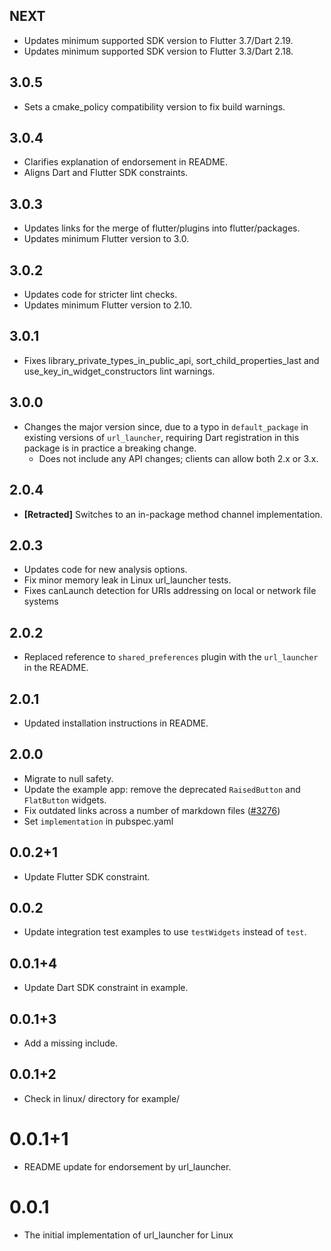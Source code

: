 ## NEXT

* Updates minimum supported SDK version to Flutter 3.7/Dart 2.19.
* Updates minimum supported SDK version to Flutter 3.3/Dart 2.18.

## 3.0.5

* Sets a cmake_policy compatibility version to fix build warnings.

## 3.0.4

* Clarifies explanation of endorsement in README.
* Aligns Dart and Flutter SDK constraints.

## 3.0.3

* Updates links for the merge of flutter/plugins into flutter/packages.
* Updates minimum Flutter version to 3.0.

## 3.0.2

* Updates code for stricter lint checks.
* Updates minimum Flutter version to 2.10.

## 3.0.1

* Fixes library_private_types_in_public_api, sort_child_properties_last and use_key_in_widget_constructors
  lint warnings.

## 3.0.0

* Changes the major version since, due to a typo in `default_package` in
  existing versions of `url_launcher`, requiring Dart registration in this
  package is in practice a breaking change.
  * Does not include any API changes; clients can allow both 2.x or 3.x.

## 2.0.4

* **\[Retracted\]** Switches to an in-package method channel implementation.

## 2.0.3

* Updates code for new analysis options.
* Fix minor memory leak in Linux url_launcher tests.
* Fixes canLaunch detection for URIs addressing on local or network file systems

## 2.0.2

* Replaced reference to `shared_preferences` plugin with the `url_launcher` in the README.

## 2.0.1

* Updated installation instructions in README.

## 2.0.0

* Migrate to null safety.
* Update the example app: remove the deprecated `RaisedButton` and `FlatButton` widgets.
* Fix outdated links across a number of markdown files ([#3276](https://github.com/flutter/plugins/pull/3276))
* Set `implementation` in pubspec.yaml

## 0.0.2+1

* Update Flutter SDK constraint.

## 0.0.2

* Update integration test examples to use `testWidgets` instead of `test`.

## 0.0.1+4

* Update Dart SDK constraint in example.

## 0.0.1+3

* Add a missing include.

## 0.0.1+2

* Check in linux/ directory for example/

# 0.0.1+1
* README update for endorsement by url_launcher.

# 0.0.1
* The initial implementation of url_launcher for Linux
